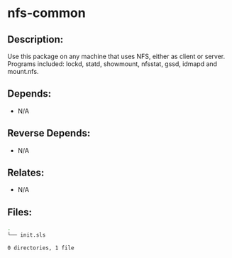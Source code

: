 # nfs-common

## Description:

Use this package on any machine that uses NFS, either as client or server.  Programs included: lockd, statd, showmount, nfsstat, gssd, idmapd and mount.nfs.

## Depends:

  -  N/A

## Reverse Depends:

  -  N/A

## Relates:

  -  N/A

## Files:

```bash
.
└── init.sls

0 directories, 1 file
```
